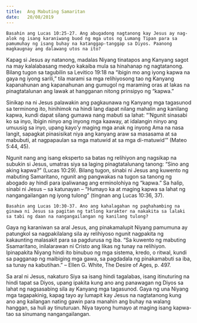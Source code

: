 ```yaml
---
title:  Ang Mabuting Samaritan
date:   20/08/2019
---
```


`Basahin ang Lucas 10:25-27. Ang abugadong nagtanong kay Jesus ay nag-alok ng isang karaniwang buod ng mga utos ng Lumang Tipan para sa pamumuhay ng isang buhay na katanggap-tanggap sa Diyos. Paanong magkaugnay ang dalawang utos na ito?`

Kapag si Jesus ay natanong, madalas Niyang tinatapos ang Kanyang sagot na may kalalabasang medyo kakaiba mula sa hinahanap ng nagtatanong. Bilang tugon sa tagubilin sa Levitico 19:18 na “ibigin mo ang iyong kapwa na gaya ng iyong sarili,” tila marami sa mga relihiyosong tao ng Kanyang kapanahunan ang kapanahunan ang gumugol ng maraming oras at lakas na pinagtatalunan ang lawak at hangganan nitong prinsipyo ng “kapwa.”

Sinikap na ni Jesus palawakin ang pagkaunawa ng Kanyang mga tagasunod sa terminong ito, hinihimok na hindi lang dapat nilang mahalin ang kanilang kapwa, kundi dapat silang gumawa nang mabuti sa lahat: “’Ngunit sinasabi ko sa inyo, Ibigin ninyo ang inyong mga kaaway, at idalangin ninyo ang umuusig sa inyo, upang kayo’y maging mga anak ng inyong Ama na nasa langit, sapagkat pinasisikat niya ang kanyang araw sa masasama at sa mabubuti, at nagpapaulan sa mga matuwid at sa mga di-matuwid’” (Mateo 5:44, 45).

Ngunit nang ang isang eksperto sa batas ng relihiyon ang nagsikap na subukin si Jesus, umatras siya sa laging pinagtatalunang tanong: “Sino ang aking kapwa?” (Lucas 10:29). Bilang tugon, sinabi ni Jesus ang kuwento ng mabuting Samaritano, ngunit ang pangwakas na tugon sa tanong ng abogado ay hindi para ipaliwanag ang erminolohiya ng “kapwa.” Sa halip, sinabi ni Jesus – sa katunayan – “Humayo ka at maging kapwa sa lahat ng nangangailangan ng iyong tulong” (tingnan ang Lucas 10:36, 37).

`Basahin ang Lucas 10:30-37. Ano ang kahalagahan ng paghahambing na ginawa ni Jesus sa pagitan ng tatlong karakter na nakakita sa lalaki sa tabi ng daan na nangangailangan ng kanilang tulong?`

Gaya ng karaniwan sa aral Jesus, ang pinakamalupit Niyang pamumuna ay patungkol sa nagpakilalang sila ay relihiyoso ngunit nagpakita ng kakaunting malasakit para sa pagdurusa ng iba. “Sa kuwento ng mabuting Ssamaritano, inilalarawan ni Cristo ang likas ng tunay na relihiyon. Ipinapakita Niyang hindi ito binubuo ng mga sistema, kredo, o ritwal, kundi sa pagganap ng maibiging mga gawa, sa pagdadala ng pinakamabuti sa iba, sa tunay na kabutihan.” – Ellen G. White, The Desire of Ages, p. 497.

Sa aral ni Jesus, nakaturo Siya sa isang hindi tagalabas, isang itinuturing na hindi tapat sa Diyos, upang ipakita kung ano ang panawagan ng Diyos sa lahat ng nagsasabing sila ay Kanyang mga tagasunod. Gaya ng una Niyang mga tagapakinig, kapag tayo ay lumapit kay Jesus na nagtatanong kung ano ang kailangan nating gawin para manahin ang buhay na walang hanggan, sa huli ay tinuturuan. Niya tayong humayo at maging isang kapwa-tao sa sinumang nangangailangan.